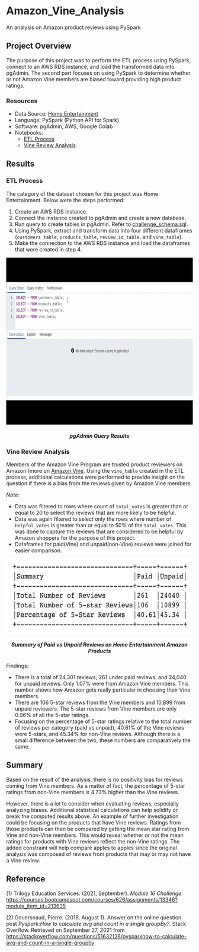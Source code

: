# Amazon_Vine_Analysis
An analysis on Amazon product reviews using PySpark

## Project Overview
The purpose of this project was to perform the ETL process using PySpark, connect to an AWS RDS instance, and load the transformed data into pgAdmin. The second part focuses on using PySpark to determine whether or not Amazon Vine members are biased toward providing high product ratings.

### Resources
- Data Source: [Home Entertainment](https://s3.amazonaws.com/amazon-reviews-pds/tsv/index.txt)
- Language: PySpark (Python API for Spark)
- Software: pgAdmin, AWS, Google Colab
- Notebooks:
    - [ETL Process](https://github.com/samanthajpv/Amazon_Vine_Analysis/blob/2bb32ae84458af41279d6ab55b55706777c35618/Amazon_Reviews_ETL.ipynb)
    - [Vine Review Analysis](https://github.com/samanthajpv/Amazon_Vine_Analysis/blob/977b086ee3ae1411bad4fa0c2e042b0d6fd48cb7/Vine_Review_Analysis.ipynb)

## Results
### ETL Process
The category of the dataset chosen for this project was Home Entertainment. Below were the steps performed:

   1. Create an AWS RDS instance.
   2. Connect the instance created to pgAdmin and create a new database.
   3. Run query to create tables in pgAdmin. Refer to [challenge_schema.sql](https://github.com/samanthajpv/Amazon_Vine_Analysis/blob/977b086ee3ae1411bad4fa0c2e042b0d6fd48cb7/challenge_schema.sql).
   4. Using PySpark, extract and transform data into four different dataframes (```customers_table```, ```products_table```, ```review_id_table```, and ```vine_table```). 
   5. Make the connection to the AWS RDS instance and load the dataframes that were created in step 4.
<p align="middle">
    <img src="https://github.com/samanthajpv/Amazon_Vine_Analysis/blob/2bb32ae84458af41279d6ab55b55706777c35618/Images/ETL.gif" width="800" height="450"/>
    <h5 align="center">pgAdmin Query Results</h5>
</p>

### Vine Review Analysis
Members of the Amazon Vine Program are trusted product reviewers on Amazon (more on [Amazon Vine](https://www.amazon.com/gp/vine/help). Using the ```vine_table``` created in the ETL process, additional calculations were performed to provide insight on the question if there is a bias from the reviews given by Amazon Vine members.

*Note:*
- Data was filtered to rows where count of ```total_votes``` is greater than or equal to 20 to select the reviews that are more likely to be helpful.
- Data was again filtered to select only the rows where number of ```helpful_votes``` is greater than or equal to 50% of the ```total_votes```. This was done to capture the reviews that are considered to be helpful by Amazon shoppers for the purpose of this project.
- Dataframes for paid(Vine) and unpaid(non-Vine) reviews were joined for easier comparison.

<p align="middle">
    <img src="https://github.com/samanthajpv/Amazon_Vine_Analysis/blob/977b086ee3ae1411bad4fa0c2e042b0d6fd48cb7/Images/Vine%20Analysis.png" width="600" height="200"/>
    <h5 align="center">Summary of Paid vs Unpaid Reviews on Home Entertainment Amazon Products</h5>
</p>

Findings:
- There is a total of 24,301 reviews; 261 under paid reviews, and 24,040 for unpaid reviews. Only 1.07% were from Amazon Vine members. This number shows how Amazon gets really particular in choosing their Vine members. 
- There are 106 5-star reviews from the Vine members and 10,899 from unpaid reviewers. The 5-star reviews from Vine members are only 0.96% of all the 5-star ratings.
- Focusing on the percentage of 5-star ratings relative to the total number of reviews per category (paid vs unpaid), 40.61% of the Vine reviews were 5-stars, and 45.34% for non-Vine reviews. Although there is a small difference between the two, these numbers are comparatively the same. 

## Summary

Based on the result of the analysis, there is no positivity bias for reviews coming from Vine members. As a matter of fact, the percentage of 5-star ratings from non-Vine members is 4.73% higher than the Vine reviews. 

However, there is a lot to consider when evaluating reviews, especially analyzing biases. Additional statistical calculations can help solidify or break the computed results above. An example of further investigation could be focusing on the products that have Vine reviews. Ratings from those products can then be compared by getting the mean star rating from Vine and non-Vine members. This would reveal whether or not the mean ratings for products with Vine reviews reflect the non-Vine ratings. The added constraint will help compare apples to apples since the original analysis was composed of reviews from products that may or may not have a Vine review.

## Reference
(1) Trilogy Education Services. (2021, September). *Module 16 Challenge*. https://courses.bootcampspot.com/courses/626/assignments/13346?module_item_id=213635

(2) Gouerseaud, Pierre. (2018, August 1). Answer on the online question post *Pyspark:How to calculate avg and count in a single groupBy?*. Stack Overflow. Retrieved on September 27, 2021 from https://stackoverflow.com/questions/51632126/pysparkhow-to-calculate-avg-and-count-in-a-single-groupby
